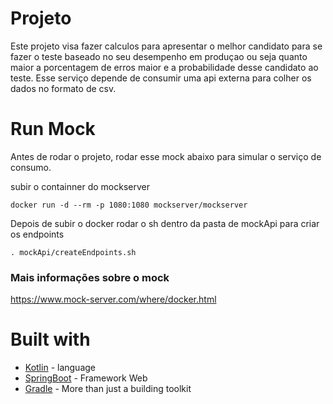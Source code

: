 # Projeto 
Este projeto visa fazer calculos para apresentar o melhor candidato para se fazer o teste baseado no seu desempenho 
 em produçao ou seja quanto maior a porcentagem de erros maior e a probabilidade desse candidato ao teste. Esse serviço
 depende de consumir uma api externa para colher os dados no formato de csv.
 
# Run Mock
Antes de rodar o projeto, rodar esse mock abaixo para simular o serviço de consumo.

subir o containner do mockserver
```
docker run -d --rm -p 1080:1080 mockserver/mockserver
```

Depois de subir o docker rodar o sh dentro da pasta de mockApi para criar os endpoints

```
. mockApi/createEndpoints.sh
```

### Mais informações sobre o mock
https://www.mock-server.com/where/docker.html

# Built with
* [Kotlin](https://kotlinlang.org/) - language
* [SpringBoot](https://spring.io/) - Framework Web
* [Gradle](https://gradle.org/) - More than just a building toolkit    
